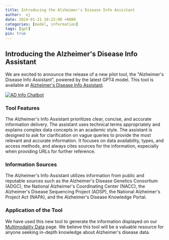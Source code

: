 ```yaml
---
title: Introducing the Alzheimer's Disease Info Assistant
author:  xj
date: 2024-01-21 10:23:00 +0800
categories: [model, information]
tags: [gpt]
pin: true
---
```


## Introducing the Alzheimer's Disease Info Assistant

We are excited to announce the release of a new pilot tool, the "Alzheimer's Disease Info Assistant", powered by the latest GPT4 model. This tool is available at [Alzheimer's Disease Info Assistant](https://chat.openai.com/g/g-7kFSx5kWc-alzheimer-s-disease-info-assistant).

<a href="https://chat.openai.com/g/g-7kFSx5kWc-alzheimer-s-disease-info-assistant">
    <img src="{{ site.url | append: site.baseurl | append: '/assets/img/ad_info_chatbot.png' }}" class="card-img-top img-fluid" alt="AD Info Chatbot" />
</a>

### Tool Features

The Alzheimer's Info Assistant prioritizes clear, concise, and accurate information delivery. The assistant uses technical terms appropriately and explains complex data concepts in an academic style. The assistant is designed to ask for clarification on vague queries to provide the most relevant and accurate information. It focuses on data availability, types, and access methods, and always cites sources for the information, especially when providing URLs for further reference.

### Information Sources

The Alzheimer's Info Assistant utilizes information from public and reputable sources such as the Alzheimer's Disease Genetics Consortium (ADGC), the National Alzheimer's Coordinating Center (NACC), the Alzheimer's Disease Sequencing Project (ADSP), the National Alzheimer's Project Act (NAPA), and the Alzheimer's Disease Knowledge Portal.

### Application of the Tool

We have used this new tool to generate the information displayed on our [Multimodality Data](/AIM-AI/Multimodal-data/) page. We believe this tool will be a valuable resource for anyone seeking in-depth knowledge about Alzheimer's disease data.

